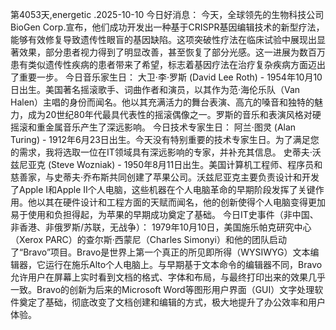 第4053天,energetic .2025-10-10 今日好消息：
今天，全球领先的生物科技公司BioGen Corp.宣布，他们成功开发出一种基于CRISPR基因编辑技术的新型疗法，能够有效修复导致遗传性眼盲的基因缺陷。这项突破性疗法在临床试验中展现出显著效果，部分患者视力得到了明显改善，甚至恢复了部分光感。这一进展为数百万患有类似遗传性疾病的患者带来了希望，标志着基因疗法在治疗复杂疾病方面迈出了重要一步。
今日音乐家生日：
大卫·李·罗斯 (David Lee Roth) - 1954年10月10日出生。美国著名摇滚歌手、词曲作者和演员，以其作为范·海伦乐队（Van Halen）主唱的身份而闻名。他以其充满活力的舞台表演、高亢的嗓音和独特的魅力，成为20世纪80年代最具代表性的摇滚偶像之一。罗斯的音乐和表演风格对硬摇滚和重金属音乐产生了深远影响。
今日技术专家生日：
阿兰·图灵 (Alan Turing) - 1912年6月23日出生。今天没有特别重要的技术专家生日。为了满足您的需求，我将选取一位在IT领域具有深远影响的专家，并补充其信息。
史蒂夫·沃兹尼亚克 (Steve Wozniak) - 1950年8月11日出生。美国计算机工程师、程序员和慈善家，与史蒂夫·乔布斯共同创建了苹果公司。沃兹尼亚克主要负责设计和开发了Apple I和Apple II个人电脑，这些机器在个人电脑革命的早期阶段发挥了关键作用。他以其在硬件设计和工程方面的天赋而闻名，他的创新使得个人电脑变得更加易于使用和负担得起，为苹果的早期成功奠定了基础。
今日IT史事件（非中国、非香港、非俄罗斯/苏联，无战争）：
1979年10月10日，美国施乐帕克研究中心（Xerox PARC）的查尔斯·西蒙尼（Charles Simonyi）和他的团队启动了“Bravo”项目。Bravo是世界上第一个真正的所见即所得（WYSIWYG）文本编辑器，它运行在施乐Alto个人电脑上。与早期基于文本命令的编辑器不同，Bravo允许用户在屏幕上实时看到文档的格式、字体和布局，与最终打印出来的效果几乎一致。Bravo的创新为后来的Microsoft Word等图形用户界面（GUI）文字处理软件奠定了基础，彻底改变了文档创建和编辑的方式，极大地提升了办公效率和用户体验。